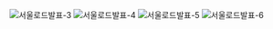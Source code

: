 
![서울로드발표-3](https://github.com/user-attachments/assets/25f51fe4-c67a-4bab-9306-16978994e668)
![서울로드발표-4](https://github.com/user-attachments/assets/89d9c732-7905-4906-ad0a-58df837092b2)
![서울로드발표-5](https://github.com/user-attachments/assets/dccb8446-4da1-4894-9c8b-62987bf7ccf2)
![서울로드발표-6](https://github.com/user-attachments/assets/f28f0257-a57c-488d-b502-c175e2aa34c4)
